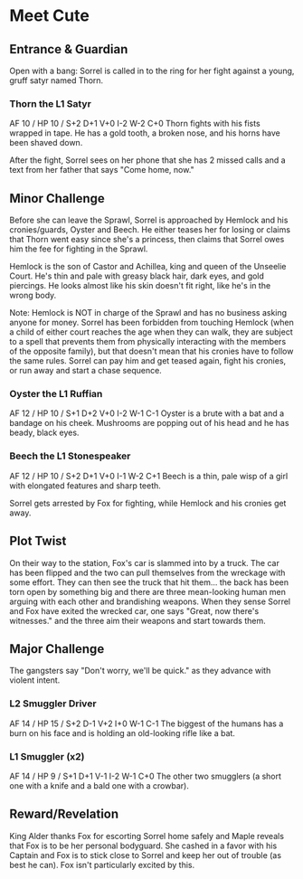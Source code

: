 # Meet Cute

## Entrance & Guardian
Open with a bang: Sorrel is called in to the ring for her fight against a young, gruff satyr named Thorn.

### Thorn the L1 Satyr
AF 10 / HP 10 / S+2 D+1 V+0 I-2 W-2 C+0
Thorn fights with his fists wrapped in tape. He has a gold tooth, a broken nose, and his horns have been shaved down.

After the fight, Sorrel sees on her phone that she has 2 missed calls and a text from her father that says "Come home, now."

## Minor Challenge
Before she can leave the Sprawl, Sorrel is approached by Hemlock and his cronies/guards, Oyster and Beech. He either teases her for losing or claims that Thorn went easy since she's a princess, then claims that Sorrel owes him the fee for fighting in the Sprawl.

Hemlock is the son of Castor and Achillea, king and queen of the Unseelie Court. He's thin and pale with greasy black hair, dark eyes, and gold piercings. He looks almost like his skin doesn't fit right, like he's in the wrong body.

Note: Hemlock is NOT in charge of the Sprawl and has no business asking anyone for money. Sorrel has been forbidden from touching Hemlock (when a child of either court reaches the age when they can walk, they are subject to a spell that prevents them from physically interacting with the members of the opposite family), but that doesn't mean that his cronies have to follow the same rules. Sorrel can pay him and get teased again, fight his cronies, or run away and start a chase sequence.

### Oyster the L1 Ruffian
AF 12 / HP 10 / S+1 D+2 V+0 I-2 W-1 C-1
Oyster is a brute with a bat and a bandage on his cheek. Mushrooms are popping out of his head and he has beady, black eyes.

### Beech the L1 Stonespeaker
AF 12 / HP 10 / S+2 D+1 V+0 I-1 W-2 C+1
Beech is a thin, pale wisp of a girl with elongated features and sharp teeth.

Sorrel gets arrested by Fox for fighting, while Hemlock and his cronies get away.

## Plot Twist
On their way to the station, Fox's car is slammed into by a truck. The car has been flipped and the two can pull themselves from the wreckage with some effort. They can then see the truck that hit them... the back has been torn open by something big and there are three mean-looking human men arguing with each other and brandishing weapons. When they sense Sorrel and Fox have exited the wrecked car, one says "Great, now there's witnesses." and the three aim their weapons and start towards them.

## Major Challenge
The gangsters say "Don't worry, we'll be quick." as they advance with violent intent.

### L2 Smuggler Driver
AF 14 / HP 15 / S+2 D-1 V+2 I+0 W-1 C-1
The biggest of the humans has a burn on his face and is holding an old-looking rifle like a bat.

### L1 Smuggler (x2)
AF 14 / HP  9 / S+1 D+1 V-1 I-2 W-1 C+0
The other two smugglers (a short one with a knife and a bald one with a crowbar).

## Reward/Revelation
King Alder thanks Fox for escorting Sorrel home safely and Maple reveals that Fox is to be her personal bodyguard. She cashed in a favor with his Captain and Fox is to stick close to Sorrel and keep her out of trouble (as best he can). Fox isn't particularly excited by this.
